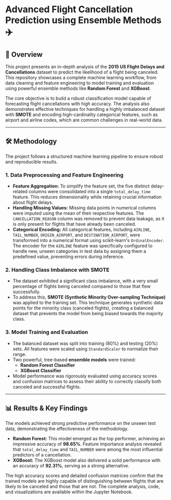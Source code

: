 # Advanced Flight Cancellation Prediction using Ensemble Methods ✈️

## 📖 Overview

This project presents an in-depth analysis of the **2015 US Flight Delays and Cancellations** dataset to predict the likelihood of a flight being canceled. This repository showcases a complete machine learning workflow, from data cleaning and feature engineering to model training and evaluation using powerful ensemble methods like **Random Forest** and **XGBoost**.

The core objective is to build a robust classification model capable of forecasting flight cancellations with high accuracy. The analysis also demonstrates effective techniques for handling a highly imbalanced dataset with **SMOTE** and encoding high-cardinality categorical features, such as airport and airline codes, which are common challenges in real-world data.

---

## 🛠️ Methodology

The project follows a structured machine learning pipeline to ensure robust and reproducible results.

### 1. **Data Preprocessing and Feature Engineering**
-   **Feature Aggregation:** To simplify the feature set, the five distinct delay-related columns were consolidated into a single `total_delay_time` feature. This reduces dimensionality while retaining crucial information about flight delays.
-   **Handling Missing Values:** Missing data points in numerical columns were imputed using the mean of their respective features. The `CANCELLATION_REASON` column was removed to prevent data leakage, as it is only present for flights that have already been canceled.
-   **Categorical Encoding:** All categorical features, including `AIRLINE`, `TAIL_NUMBER`, `ORIGIN_AIRPORT`, and `DESTINATION_AIRPORT`, were transformed into a numerical format using scikit-learn's `OrdinalEncoder`. The encoder for the `AIRLINE` feature was specifically configured to handle new, unseen categories in test data by assigning them a predefined value, preventing errors during inference.

### 2. **Handling Class Imbalance with SMOTE**
-   The dataset exhibited a significant class imbalance, with a very small percentage of flights being canceled compared to those that flew successfully.
-   To address this, **SMOTE (Synthetic Minority Over-sampling Technique)** was applied to the training set. This technique generates synthetic data points for the minority class (canceled flights), creating a balanced dataset that prevents the model from being biased towards the majority class.

### 3. **Model Training and Evaluation**
-   The balanced dataset was split into training (80%) and testing (20%) sets. All features were scaled using `StandardScaler` to normalize their range.
-   Two powerful, tree-based **ensemble models** were trained:
    -   **Random Forest Classifier**
    -   **XGBoost Classifier**
-   Model performance was rigorously evaluated using accuracy scores and confusion matrices to assess their ability to correctly classify both canceled and successful flights.

---

## 📊 Results & Key Findings

The models achieved strong predictive performance on the unseen test data, demonstrating the effectiveness of the methodology.

-   **Random Forest:** This model emerged as the top performer, achieving an impressive accuracy of **98.65%**. Feature importance analysis revealed that `total_delay_time` and `TAIL_NUMBER` were among the most influential predictors of a cancellation.
-   **XGBoost:** The XGBoost model also delivered a solid performance with an accuracy of **92.31%**, serving as a strong alternative.

The high accuracy scores and detailed confusion matrices confirm that the trained models are highly capable of distinguishing between flights that are likely to be canceled and those that are not. The complete analysis, code, and visualizations are available within the Jupyter Notebook.
